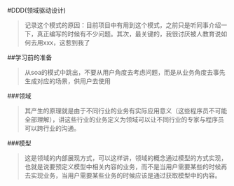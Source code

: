 #DDD(领域驱动设计)
>记录这个模式的原因：目前项目中有用到这个模式，之前只是听同事介绍一下，真正编写的时候有不少问题。其次，最关键的，我很讨厌被人教育说如何去用xxx，这惹到我了

##学习前的准备
>从soa的模式中跳出，不要从用户角度去考虑问题，而是从业务角度去事先生成对应的场景，供用户去使用

###领域
>其产生的原理就是由于不同行业的业务有实际应用意义（这些程序员不可能全部理解），讲这些行业的业务定义为领域可以让不同行业的专家与程序员可以跨行业的沟通。

###模型
>这是领域的内部展现方式，可以这样讲，领域的概念通过模型的方式实现，也就是说要预定义模型中相关内容的业务，而不是当用户需要某些的时候再去实现业务，当用户需要某些业务的时候应该是通过获取模型中的内容。

##